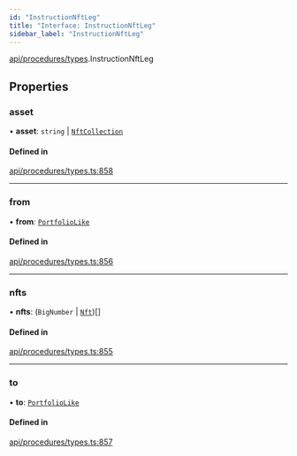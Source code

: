 ```yaml
---
id: "InstructionNftLeg"
title: "Interface: InstructionNftLeg"
sidebar_label: "InstructionNftLeg"
---
```


[api/procedures/types](../../../../../modules/API/Procedures/Types/Types.md).InstructionNftLeg

## Properties

### asset

• **asset**: `string` \| [`NftCollection`](../../../../../classes/API/Entities/Asset/NonFungible/NftCollection/NftCollection.md)

#### Defined in

[api/procedures/types.ts:858](https://github.com/PolymeshAssociation/polymesh-sdk/blob/fe2e6dd1d/src/api/procedures/types.ts#L858)

___

### from

• **from**: [`PortfolioLike`](../../../../../modules/API/Entities/Types/Types.md#portfoliolike)

#### Defined in

[api/procedures/types.ts:856](https://github.com/PolymeshAssociation/polymesh-sdk/blob/fe2e6dd1d/src/api/procedures/types.ts#L856)

___

### nfts

• **nfts**: (`BigNumber` \| [`Nft`](../../../../../classes/API/Entities/Asset/NonFungible/Nft/Nft.md))[]

#### Defined in

[api/procedures/types.ts:855](https://github.com/PolymeshAssociation/polymesh-sdk/blob/fe2e6dd1d/src/api/procedures/types.ts#L855)

___

### to

• **to**: [`PortfolioLike`](../../../../../modules/API/Entities/Types/Types.md#portfoliolike)

#### Defined in

[api/procedures/types.ts:857](https://github.com/PolymeshAssociation/polymesh-sdk/blob/fe2e6dd1d/src/api/procedures/types.ts#L857)

